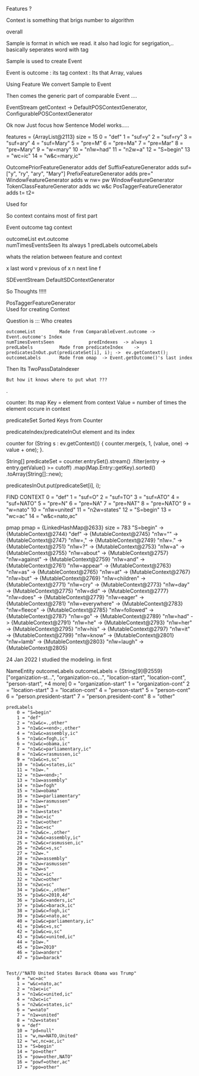 Features ? 

Context is something that brigs number to algorithm 


overall 


Sample is format in which we read. it also had logic for segrigation,.. basically seperates 
word with tag


Sample is used to create Event 

Event is 
    outcome : its tag 
    context : Its that Array, 
    values 


Using Feature We convert Sample to Event 

Then comes the generic part of comparable Event .... 

EventStream
    getContext -> DefaultPOSContextGenerator, ConfigurablePOSContextGenerator



Ok now Just focus how Sentence Model works.....



features = {ArrayList@2113}  size = 15
 0 = "def"
 1 = "suf=y"
 2 = "suf=ry"
 3 = "suf=ary"
 4 = "suf=Mary"
 5 = "pre=M"
 6 = "pre=Ma"
 7 = "pre=Mar"
 8 = "pre=Mary"
 9 = "w=mary"
 10 = "n1w=had"
 11 = "n2w=a"
 12 = "S=begin"
 13 = "wc=ic"
 14 = "w&c=mary,ic"
 
 
 OutcomePriorFeatureGenerator   adds def
 SuffixFeatureGenerator         adds suf=       ["y", "ry", "ary", "Mary"]
 PrefixFeatureGenerator         adds pre="
 WindowFeatureGenerator         adds w n<Index>w= p<Index>w
 WindowFeatureGenerator
 TokenClassFeatureGenerator     adds wc w&c
 PosTaggerFeatureGenerator      adds t= t2=

Used for 

 So context contains most of first part 

Event
    outcome tag
    context 


outcomeList          evt.outcome    
numTimesEventsSeen      Its always 1 
predLabels
outcomeLabels


whats the relation between feature and context 






x   last word
v   previous of x 
n   next line f


SDEventStream
    DefaultSDContextGenerator



So Thoughts !!!!!

PosTaggerFeatureGenerator   
    Used for creating Context



Question is ::: 
Who creates     

    outcomeList         Made from ComparableEvent.outcome -> Event.outcome's Index
    numTimesEventsSeen             predIndexes  -> always 1 
    predLabels          Made from predicateIndex    -> predicatesInOut.put(predicateSet[i], i); ->  ev.getContext();
    outcomeLabels       Made from omap  -> Event.getOutcome()'s last index

Then Its TwoPassDataIndexer 

    But how it knows where to put what ???
.


counter: Its map 
Key = element from context
Value = number of times the element occure in context

predicateSet
    Sorted Keys from Counter 

predicateIndex/predicateInOut
    element and its index 

counter
for (String s : ev.getContext()) {
    counter.merge(s, 1, (value, one) -> value + one);
}.


String[] predicateSet = 
                counter.entrySet().stream()
                .filter(entry -> entry.getValue() >= cutoff)
                .map(Map.Entry::getKey).sorted()
                .toArray(String[]::new);

predicatesInOut.put(predicateSet[i], i);                



FIND CONTEXT
0 = "def"
1 = "suf=O"
2 = "suf=TO"
3 = "suf=ATO"
4 = "suf=NATO"
5 = "pre=N"
6 = "pre=NA"
7 = "pre=NAT"
8 = "pre=NATO"
9 = "w=nato"
10 = "n1w=united"
11 = "n2w=states"
12 = "S=begin"
13 = "wc=ac"
14 = "w&c=nato,ac"


pmap 
pmap = {LinkedHashMap@2633}  size = 783
 "S=begin" -> {MutableContext@2744} 
 "def" -> {MutableContext@2745} 
 "n1w="" -> {MutableContext@2747} 
 "n1w=," -> {MutableContext@2749} 
 "n1w=." -> {MutableContext@2751} 
 "n1w=?" -> {MutableContext@2753} 
 "n1w=a" -> {MutableContext@2755} 
 "n1w=about" -> {MutableContext@2757} 
 "n1w=against" -> {MutableContext@2759} 
 "n1w=and" -> {MutableContext@2761} 
 "n1w=appear" -> {MutableContext@2763} 
 "n1w=as" -> {MutableContext@2765} 
 "n1w=at" -> {MutableContext@2767} 
 "n1w=but" -> {MutableContext@2769} 
 "n1w=children" -> {MutableContext@2771} 
 "n1w=cry" -> {MutableContext@2773} 
 "n1w=day" -> {MutableContext@2775} 
 "n1w=did" -> {MutableContext@2777} 
 "n1w=does" -> {MutableContext@2779} 
 "n1w=eager" -> {MutableContext@2781} 
 "n1w=everywhere" -> {MutableContext@2783} 
 "n1w=fleece" -> {MutableContext@2785} 
 "n1w=followed" -> {MutableContext@2787} 
 "n1w=go" -> {MutableContext@2789} 
 "n1w=had" -> {MutableContext@2791} 
 "n1w=he" -> {MutableContext@2793} 
 "n1w=her" -> {MutableContext@2795} 
 "n1w=his" -> {MutableContext@2797} 
 "n1w=it" -> {MutableContext@2799} 
 "n1w=know" -> {MutableContext@2801} 
 "n1w=lamb" -> {MutableContext@2803} 
 "n1w=laugh" -> {MutableContext@2805} 


 

24 Jan 2022
I studied the modeling. 
in first 









NameEntity
    outcomeLabels
        outcomeLabels = {String[9]@2559} ["organization-st...", "organization-co...", "location-start", "location-cont", "person-start", +4 more]
        0 = "organization-start"
        1 = "organization-cont"
        2 = "location-start"
        3 = "location-cont"
        4 = "person-start"
        5 = "person-cont"
        6 = "person.president-start"
        7 = "person.president-cont"
        8 = "other"

    predLabels
        0 = "S=begin"
        1 = "def"
        2 = "n1w&c=.,other"
        3 = "n1w&c=<end>;,other"
        4 = "n1w&c=assembly,ic"
        5 = "n1w&c=fogh,ic"
        6 = "n1w&c=obama,ic"
        7 = "n1w&c=parliamentary,ic"
        8 = "n1w&c=rasmussen,ic"
        9 = "n1w&c=s,sc"
        10 = "n1w&c=states,ic"
        11 = "n1w=."
        12 = "n1w=<end>;"
        13 = "n1w=assembly"
        14 = "n1w=fogh"
        15 = "n1w=obama"
        16 = "n1w=parliamentary"
        17 = "n1w=rasmussen"
        18 = "n1w=s"
        19 = "n1w=states"
        20 = "n1wc=ic"
        21 = "n1wc=other"
        22 = "n1wc=sc"
        23 = "n2w&c=.,other"
        24 = "n2w&c=assembly,ic"
        25 = "n2w&c=rasmussen,ic"
        26 = "n2w&c=s,sc"
        27 = "n2w=."
        28 = "n2w=assembly"
        29 = "n2w=rasmussen"
        30 = "n2w=s"
        31 = "n2wc=ic"
        32 = "n2wc=other"
        33 = "n2wc=sc"
        34 = "p1w&c=.,other"
        35 = "p1w&c=2010,4d"
        36 = "p1w&c=anders,ic"
        37 = "p1w&c=barack,ic"
        38 = "p1w&c=fogh,ic"
        39 = "p1w&c=nato,ac"
        40 = "p1w&c=parliamentary,ic"
        41 = "p1w&c=s,sc"
        42 = "p1w&c=u,sc"
        43 = "p1w&c=united,ic"
        44 = "p1w=."
        45 = "p1w=2010"
        46 = "p1w=anders"
        47 = "p1w=barack"


    Test//"NATO United States Barack Obama was Trump"
        0 = "wc=ac"
        1 = "w&c=nato,ac"
        2 = "n1wc=ic"
        3 = "n1w&c=united,ic"
        4 = "n2wc=ic"
        5 = "n2w&c=states,ic"
        6 = "w=nato"
        7 = "n1w=united"
        8 = "n2w=states"
        9 = "def"
        10 = "pd=null"
        11 = "w,nw=NATO,United"
        12 = "wc,nc=ac,ic"
        13 = "S=begin"
        14 = "po=other"
        15 = "pow=other,NATO"
        16 = "powf=other,ac"
        17 = "ppo=other"